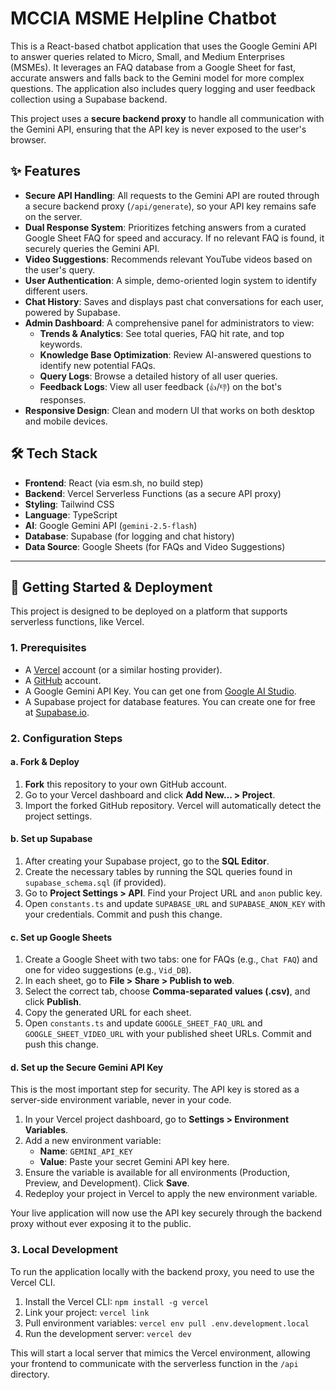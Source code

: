 # MCCIA MSME Helpline Chatbot

This is a React-based chatbot application that uses the Google Gemini API to answer queries related to Micro, Small, and Medium Enterprises (MSMEs). It leverages an FAQ database from a Google Sheet for fast, accurate answers and falls back to the Gemini model for more complex questions. The application also includes query logging and user feedback collection using a Supabase backend.

This project uses a **secure backend proxy** to handle all communication with the Gemini API, ensuring that the API key is never exposed to the user's browser.

## ✨ Features

- **Secure API Handling**: All requests to the Gemini API are routed through a secure backend proxy (`/api/generate`), so your API key remains safe on the server.
- **Dual Response System**: Prioritizes fetching answers from a curated Google Sheet FAQ for speed and accuracy. If no relevant FAQ is found, it securely queries the Gemini API.
- **Video Suggestions**: Recommends relevant YouTube videos based on the user's query.
- **User Authentication**: A simple, demo-oriented login system to identify different users.
- **Chat History**: Saves and displays past chat conversations for each user, powered by Supabase.
- **Admin Dashboard**: A comprehensive panel for administrators to view:
    - **Trends & Analytics**: See total queries, FAQ hit rate, and top keywords.
    - **Knowledge Base Optimization**: Review AI-answered questions to identify new potential FAQs.
    - **Query Logs**: Browse a detailed history of all user queries.
    - **Feedback Logs**: View all user feedback (`👍`/`👎`) on the bot's responses.
- **Responsive Design**: Clean and modern UI that works on both desktop and mobile devices.

## 🛠️ Tech Stack

- **Frontend**: React (via esm.sh, no build step)
- **Backend**: Vercel Serverless Functions (as a secure API proxy)
- **Styling**: Tailwind CSS
- **Language**: TypeScript
- **AI**: Google Gemini API (`gemini-2.5-flash`)
- **Database**: Supabase (for logging and chat history)
- **Data Source**: Google Sheets (for FAQs and Video Suggestions)

---

## 🚀 Getting Started & Deployment

This project is designed to be deployed on a platform that supports serverless functions, like Vercel.

### 1. Prerequisites

- A [Vercel](https://vercel.com/) account (or a similar hosting provider).
- A [GitHub](https://github.com/) account.
- A Google Gemini API Key. You can get one from [Google AI Studio](https://aistudio.google.com/app/apikey).
- A Supabase project for database features. You can create one for free at [Supabase.io](https://supabase.io/).

### 2. Configuration Steps

#### a. Fork & Deploy
1.  **Fork** this repository to your own GitHub account.
2.  Go to your Vercel dashboard and click **Add New... > Project**.
3.  Import the forked GitHub repository. Vercel will automatically detect the project settings.

#### b. Set up Supabase
1.  After creating your Supabase project, go to the **SQL Editor**.
2.  Create the necessary tables by running the SQL queries found in `supabase_schema.sql` (if provided).
3.  Go to **Project Settings > API**. Find your Project URL and `anon` public key.
4.  Open `constants.ts` and update `SUPABASE_URL` and `SUPABASE_ANON_KEY` with your credentials. Commit and push this change.

#### c. Set up Google Sheets
1.  Create a Google Sheet with two tabs: one for FAQs (e.g., `Chat FAQ`) and one for video suggestions (e.g., `Vid_DB`).
2.  In each sheet, go to **File > Share > Publish to web**.
3.  Select the correct tab, choose **Comma-separated values (.csv)**, and click **Publish**.
4.  Copy the generated URL for each sheet.
5.  Open `constants.ts` and update `GOOGLE_SHEET_FAQ_URL` and `GOOGLE_SHEET_VIDEO_URL` with your published sheet URLs. Commit and push this change.

#### d. Set up the Secure Gemini API Key
This is the most important step for security. The API key is stored as a server-side environment variable, never in your code.

1.  In your Vercel project dashboard, go to **Settings > Environment Variables**.
2.  Add a new environment variable:
    -   **Name**: `GEMINI_API_KEY`
    -   **Value**: Paste your secret Gemini API key here.
3.  Ensure the variable is available for all environments (Production, Preview, and Development). Click **Save**.
4.  Redeploy your project in Vercel to apply the new environment variable.

Your live application will now use the API key securely through the backend proxy without ever exposing it to the public.

### 3. Local Development

To run the application locally with the backend proxy, you need to use the Vercel CLI.

1.  Install the Vercel CLI: `npm install -g vercel`
2.  Link your project: `vercel link`
3.  Pull environment variables: `vercel env pull .env.development.local`
4.  Run the development server: `vercel dev`

This will start a local server that mimics the Vercel environment, allowing your frontend to communicate with the serverless function in the `/api` directory.